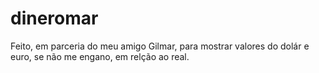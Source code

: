# dineromar
Feito, em parceria do meu amigo Gilmar, para mostrar valores do dolár e euro, se não me engano, em relção ao real.
